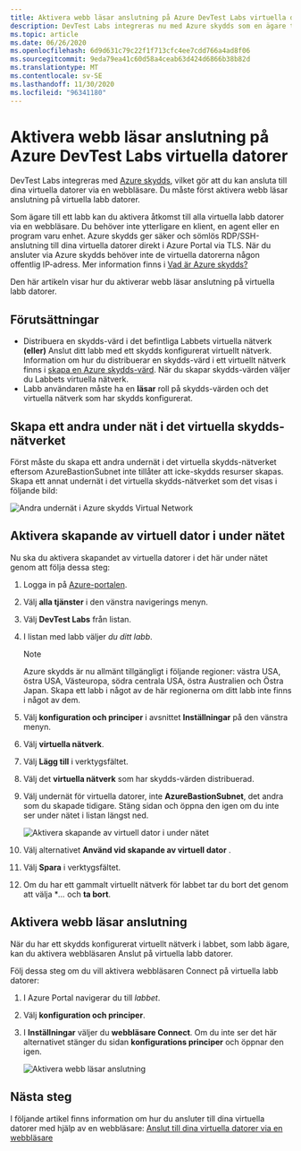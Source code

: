 ```yaml
---
title: Aktivera webb läsar anslutning på Azure DevTest Labs virtuella datorer
description: DevTest Labs integreras nu med Azure skydds som en ägare till labbet som du kan använda för att få åtkomst till alla virtuella labb datorer via en webbläsare.
ms.topic: article
ms.date: 06/26/2020
ms.openlocfilehash: 6d9d631c79c22f1f713cfc4ee7cdd766a4ad8f06
ms.sourcegitcommit: 9eda79ea41c60d58a4ceab63d424d6866b38b82d
ms.translationtype: MT
ms.contentlocale: sv-SE
ms.lasthandoff: 11/30/2020
ms.locfileid: "96341180"
---
```

# <a name="enable-browser-connection-on-azure-devtest-labs-virtual-machines"></a>Aktivera webb läsar anslutning på Azure DevTest Labs virtuella datorer 
DevTest Labs integreras med [Azure skydds](../bastion/index.yml), vilket gör att du kan ansluta till dina virtuella datorer via en webbläsare. Du måste först aktivera webb läsar anslutning på virtuella labb datorer.

Som ägare till ett labb kan du aktivera åtkomst till alla virtuella labb datorer via en webbläsare. Du behöver inte ytterligare en klient, en agent eller en program varu enhet. Azure skydds ger säker och sömlös RDP/SSH-anslutning till dina virtuella datorer direkt i Azure Portal via TLS. När du ansluter via Azure skydds behöver inte de virtuella datorerna någon offentlig IP-adress. Mer information finns i [Vad är Azure skydds?](../bastion/bastion-overview.md)


Den här artikeln visar hur du aktiverar webb läsar anslutning på virtuella labb datorer.

## <a name="prerequisites"></a>Förutsättningar 
- Distribuera en skydds-värd i det befintliga Labbets virtuella nätverk **(eller)** Anslut ditt labb med ett skydds konfigurerat virtuellt nätverk.
Information om hur du distribuerar en skydds-värd i ett virtuellt nätverk finns i  [skapa en Azure skydds-värd](../bastion/tutorial-create-host-portal.md). När du skapar skydds-värden väljer du Labbets virtuella nätverk. 
- Labb användaren måste ha en **läsar** roll på skydds-värden och det virtuella nätverk som har skydds konfigurerat. 

## <a name="create-a-second-sub-net-in-the-bastion-virtual-network"></a>Skapa ett andra under nät i det virtuella skydds-nätverket
Först måste du skapa ett andra undernät i det virtuella skydds-nätverket eftersom AzureBastionSubnet inte tillåter att icke-skydds resurser skapas. Skapa ett annat undernät i det virtuella skydds-nätverket som det visas i följande bild:

![Andra undernät i Azure skydds Virtual Network](./media/connect-virtual-machine-through-browser/second-subnet.png)

## <a name="enable-vm-creation-in-the-subnet"></a>Aktivera skapande av virtuell dator i under nätet
Nu ska du aktivera skapandet av virtuella datorer i det här under nätet genom att följa dessa steg: 

1. Logga in på [Azure-portalen](https://portal.azure.com).
1. Välj **alla tjänster** i den vänstra navigerings menyn. 
1. Välj **DevTest Labs** från listan. 
1. I listan med labb väljer *du ditt labb*. 

    > [!NOTE]
    > Azure skydds är nu allmänt tillgängligt i följande regioner: västra USA, östra USA, Västeuropa, södra centrala USA, östra Australien och Östra Japan. Skapa ett labb i något av de här regionerna om ditt labb inte finns i något av dem. 
    
1. Välj **konfiguration och principer** i avsnittet **Inställningar** på den vänstra menyn. 
1. Välj **virtuella nätverk**.
1. Välj **Lägg till** i verktygsfältet. 
1. Välj det **virtuella nätverk** som har skydds-värden distribuerad. 
1. Välj undernät för virtuella datorer, inte **AzureBastionSubnet**, det andra som du skapade tidigare. Stäng sidan och öppna den igen om du inte ser under nätet i listan längst ned. 

    ![Aktivera skapande av virtuell dator i under nätet](./media/connect-virtual-machine-through-browser/enable-vm-creation-subnet.png)
1. Välj alternativet **Använd vid skapande av virtuell dator** . 
1. Välj **Spara** i verktygsfältet. 
1. Om du har ett gammalt virtuellt nätverk för labbet tar du bort det genom att välja **...*  och **ta bort**. 

## <a name="enable-browser-connection"></a>Aktivera webb läsar anslutning 

När du har ett skydds konfigurerat virtuellt nätverk i labbet, som labb ägare, kan du aktivera webbläsaren Anslut på virtuella labb datorer.

Följ dessa steg om du vill aktivera webbläsaren Connect på virtuella labb datorer:

1. I Azure Portal navigerar du till *labbet*.
1. Välj **konfiguration och principer**.
1. I **Inställningar** väljer du **webbläsare Connect**. Om du inte ser det här alternativet stänger du sidan **konfigurations principer** och öppnar den igen. 

    ![Aktivera webb läsar anslutning](./media/enable-browser-connection-lab-virtual-machines/browser-connect.png)

## <a name="next-steps"></a>Nästa steg
I följande artikel finns information om hur du ansluter till dina virtuella datorer med hjälp av en webbläsare: [Anslut till dina virtuella datorer via en webbläsare](connect-virtual-machine-through-browser.md)